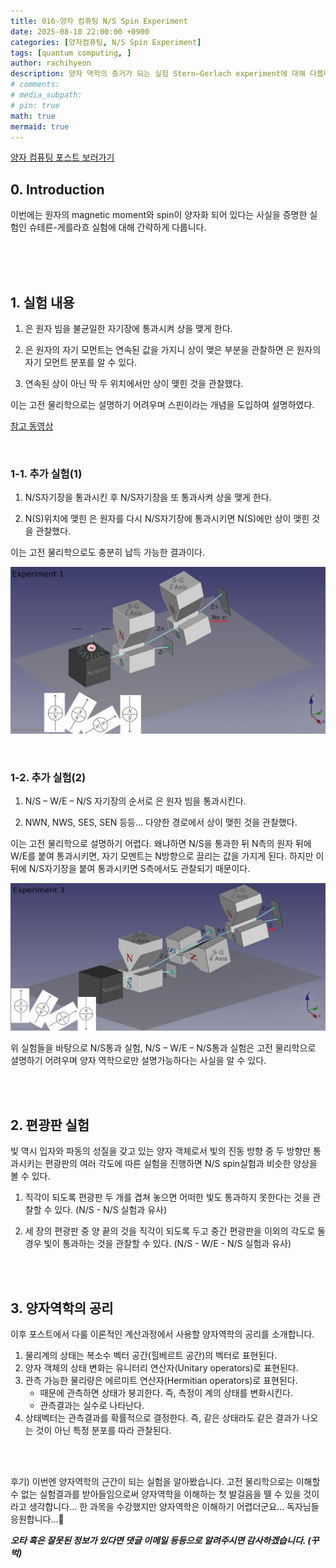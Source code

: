 ```yaml
---
title: 016-양자 컴퓨팅 N/S Spin Experiment
date: 2025-08-10 22:00:00 +0900
categories: [양자컴퓨팅, N/S Spin Experiment]
tags: [quantum computing, ]
author: rachihyeon 
description: 양자 역학의 증거가 되는 실험 Stern–Gerlach experiment에 대해 다룹니다.
# comments: 
# media_subpath: 
# pin: true
math: true
mermaid: true
---
```


[양자 컴퓨팅 포스트 보러가기](/categories/양자컴퓨팅/)

## 0. Introduction

이번에는 원자의 magnetic moment와 spin이 양자화 되어 있다는 사실을 증명한 실험인 슈테른-게를라흐 실험에 대해 간략하게 다룹니다. 

<br>
<br>
<br>

## 1. 실험 내용

1. 은 원자 빔을 불균일한 자기장에 통과시켜 상을 맺게 한다.

2. 은 원자의 자기 모먼트는 연속된 값을 가지니 상이 맺은 부분을 관찰하면 은 원자의 자기 모먼트 분포를 알 수 있다.

3. 연속된 상이 아닌 딱 두 위치에서만 상이 맺힌 것을 관찰했다.

이는 고전 물리학으로는 설명하기 어려우며 스핀이라는 개념을 도입하여 설명하였다.

[참고 동영상](https://en.wikipedia.org/wiki/File:Quantum_spin_and_the_Stern-Gerlach_experiment.ogv)

<br>

### 1-1. 추가 실험(1)

1. N/S자기장을 통과시킨 후 N/S자기장을 또 통과사켜 상을 맺게 한다. 

2. N(S)위치에 맺힌 은 원자를 다시 N/S자기장에 통과시키면 N(S)에만 상이 맺힌 것을 관찰했다.

이는 고전 물리학으로도 충분히 납득 가능한 결과이다.

![N/S - N/S](/assets/img/post_img/quantum_computing/NS_NS_test.png)

<br>

### 1-2. 추가 실험(2)

1. N/S – W/E – N/S 자기장의 순서로 은 원자 빔을 통과시킨다.

2. NWN, NWS, SES, SEN 등등... 다양한 경로에서 상이 맺힌 것을 관찰했다.

이는 고전 물리학으로 설명하기 어렵다. 왜냐하면 N/S을 통과한 뒤 N측의 원자 뒤에 W/E를 붙여 통과시키면, 자기 모멘트는 N방향으로 끌리는 값을 가지게 된다. 하지만 이 뒤에 N/S자기장을 붙여 통과시키면 S측에서도 관찰되기 때문이다.

![N/S - W/E - N/S](/assets/img/post_img/quantum_computing/NS_WE_NS_test.png)

위 실험들을 바탕으로 N/S통과 실험, N/S – W/E – N/S통과 실험은 고전 물리학으로 셜명하기 어려우며 양자 역학으로만 설명가능하다는 사실을 알 수 있다.

<br>
<br>

## 2. 편광판 실험

빛 역시 입자와 파동의 성질을 갖고 있는 양자 객체로서 빛의 진동 방향 중 두 방향만 통과시키는 편광판의 여러 각도에 따른 실험을 진행하면 N/S spin실험과 비슷한 양상을 볼 수 있다. 

1. 직각이 되도록 편광판 두 개를 겹쳐 놓으면 어떠한 빛도 통과하지 못한다는 것을 관찰할 수 있다. (N/S - N/S 실험과 유사)

2. 세 장의 편광판 중 양 끝의 것을 직각이 되도록 두고 중간 편광판을 이외의 각도로 둘 경우 빛이 통과하는 것을 관찰할 수 있다. (N/S - W/E - N/S 실험과 유사)

<br>
<br>

## 3. 양자역학의 공리

이후 포스트에서 다룰 이론적인 계산과정에서 사용할 양자역학의 공리를 소개합니다.

1. 물리계의 상태는 복소수 벡터 공간(힐베르트 공간)의 벡터로 표현된다. 
2. 양자 객체의 상태 변화는 유니터리 연산자(Unitary operators)로 표현된다.
3. 관측 가능한 물리량은 에르미트 연산자(Hermitian operators)로 표현된다. 
    - 때문에 관측하면 상태가 붕괴한다. 즉, 측정이 계의 상태를 변화시킨다.
    - 관측결과는 실수로 나타난다.
4. 상태벡터는 관측결과를 확률적으로 결정한다. 즉, 같은 상태라도 같은 결과가 나오는 것이 아닌 특정 분포를 따라 관찰된다.

<br>
<br>

후기) 이번엔 양자역학의 근간이 되는 실험을 알아봤습니다. 고전 물리학으로는 이해할 수 없는 실험결과를 받아들임으로써 양자역학을 이해하는 첫 발걸음을 뗄 수 있을 것이라고 생각합니다... 한 과목을 수강했지만 양자역학은 이해하기 어렵더군요... 독자님들 응원합니다...🙌

***오타 혹은 잘못된 정보가 있다면 댓글 이메일 등등으로 알려주시면 감사하겠습니다. (꾸벅)***